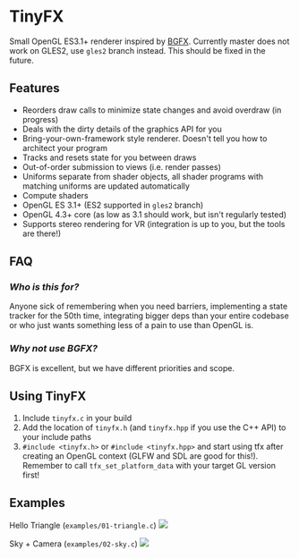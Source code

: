 # TinyFX
Small OpenGL ES3.1+ renderer inspired by [BGFX](https://github.com/bkaradzic/bgfx). Currently master does not work on GLES2, use `gles2` branch instead. This should be fixed in the future.

## Features
- Reorders draw calls to minimize state changes and avoid overdraw (in progress)
- Deals with the dirty details of the graphics API for you
- Bring-your-own-framework style renderer. Doesn't tell you how to architect your program
- Tracks and resets state for you between draws
- Out-of-order submission to views (i.e. render passes)
- Uniforms separate from shader objects, all shader programs with matching uniforms are updated automatically
- Compute shaders
- OpenGL ES 3.1+ (ES2 supported in `gles2` branch)
- OpenGL 4.3+ core (as low as 3.1 should work, but isn't regularly tested)
- Supports stereo rendering for VR (integration is up to you, but the tools are there!)

## FAQ
### *Who is this for?*
Anyone sick of remembering when you need barriers, implementing a state tracker for the 50th time, integrating bigger deps than your entire codebase or who just wants something less of a pain to use than OpenGL is.

### *Why not use BGFX?*
BGFX is excellent, but we have different priorities and scope.

## Using TinyFX
1. Include `tinyfx.c` in your build
2. Add the location of `tinyfx.h` (and `tinyfx.hpp` if you use the C++ API) to your include paths
3. `#include <tinyfx.h>` or `#include <tinyfx.hpp>` and start using tfx after creating an OpenGL context (GLFW and SDL are good for this!). Remember to call `tfx_set_platform_data` with your target GL version first!

## Examples

Hello Triangle (`examples/01-triangle.c`)
![](https://github.com/shakesoda/tinyfx/raw/master/examples/01-triangle.png)

Sky + Camera (`examples/02-sky.c`)
![](https://github.com/shakesoda/tinyfx/raw/master/examples/02-sky.png)

<!-- Hello C++ (`examples/hello_cpp.cpp) -->
<!-- Transient buffers -->
<!-- Compute -->
<!-- Shadows -->
<!-- ImGui -->
<!-- Skeletal animation? -->
